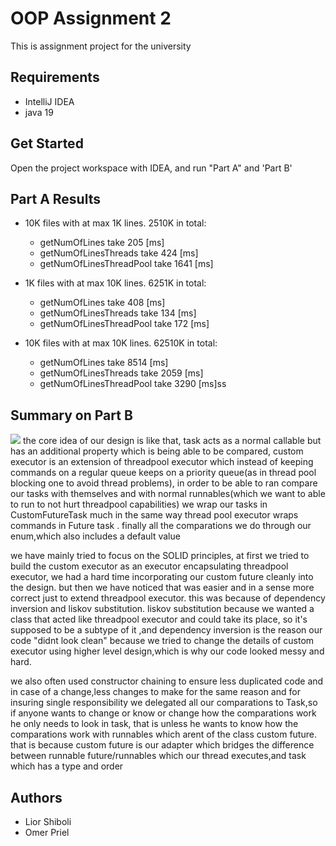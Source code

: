 # OOP Assignment 2

This is assignment project for the university

## Requirements

- IntelliJ IDEA
- java 19

## Get Started

Open the project workspace with IDEA, and run "Part A" and 'Part B'

## Part A Results

- 10K files with at max 1K lines. 2510K in total:
  - getNumOfLines take 205 [ms]
  - getNumOfLinesThreads take 424 [ms]
  - getNumOfLinesThreadPool take 1641 [ms]

- 1K files with at max 10K lines. 6251K in total:
    - getNumOfLines take 408 [ms]
    - getNumOfLinesThreads take 134 [ms]
    - getNumOfLinesThreadPool take 172 [ms]

- 10K files with at max 10K lines. 62510K in total:
    - getNumOfLines take 8514 [ms]
    - getNumOfLinesThreads take 2059 [ms]
    - getNumOfLinesThreadPool take 3290 [ms]ss

## Summary on Part B
![](package.png)
the core idea of our design is like that, task acts as a normal callable
but has an additional property which is being able to be compared,
custom executor is an extension of threadpool executor which instead
of keeping commands on a regular queue keeps on a priority queue(as in thread pool blocking one to avoid thread problems),
in order to be able to ran compare our tasks with themselves and with normal runnables(which we want to able to run to not hurt threadpool capabilities)
we wrap our tasks in CustomFutureTask much in the same way thread pool executor wraps commands in Future task
. finally all the comparations we do through our enum,which also includes a default value

we have mainly tried to focus on the SOLID principles,
at first we tried to build the custom executor as an executor encapsulating threadpool executor,
we had a hard time incorporating our custom future cleanly into the design.
but then we have noticed that was easier and in a sense more correct
just to extend threadpool executor. this was because of dependency inversion and liskov substitution.
liskov substitution because we wanted a class that acted like threadpool executor and could take its place, so it's supposed to be a subtype of it
,and dependency inversion is the reason our code "didnt look clean" because we tried to change the details of custom executor using higher level design,which is why our code looked messy and hard.

we also often used constructor chaining to ensure less duplicated code and in case of a change,less changes to make
for the same reason and for insuring single responsibility we delegated all our comparations to Task,so if anyone wants to change or know or change how the comparations work he only needs to look in task,
that is unless he wants to know how the comparations work with runnables which arent of the class custom future. that is because custom future is our adapter which bridges the difference between runnable future/runnables which our thread executes,and task which has a type and order


## Authors

- Lior Shiboli
- Omer Priel